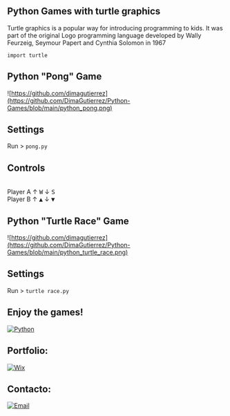 ## Python Games with turtle graphics
Turtle graphics is a popular way for introducing programming to kids. It was part of the original Logo programming language developed by Wally Feurzeig, Seymour Papert and Cynthia Solomon in 1967

`import turtle`

## Python "Pong" Game

![https://github.com/dimagutierrez](https://github.com/DimaGutierrez/Python-Games/blob/main/python_pong.png)
## Settings
Run > `pong.py`
<br>
## Controls
<br>
Player A  ↑ <kbd>W</kbd> ↓ <kbd>S</kbd>
<br>
Player B  ↑ <kbd>▲</kbd> ↓ <kbd>▼</kbd>
<br>

## Python "Turtle Race" Game

![https://github.com/dimagutierrez](https://github.com/DimaGutierrez/Python-Games/blob/main/python_turtle_race.png)
## Settings
Run > `turtle race.py`
<br>

## Enjoy the games! 
[![Python](https://img.shields.io/badge/Python-0095D5?style=for-the-badge&logo=Python&logoColor=white&labelColor=101010)]()
<br>

## Portfolio:
[![Wix](https://img.shields.io/badge/wix🔥🔥🔥-DIMA>>JOBBOX-FA7343?style=for-the-badge&logo=Wix&logoColor=white&labelColor=101010)](https://diegosurf.wixsite.com/diegorgutierrez)
<br>

## Contacto:
[![Email](https://img.shields.io/badge/diegorgutierrez@live.com.ar-email_personal-FA7343?style=for-the-badge&logo=github&logoColor=white&labelColor=101010)](mailto:diegorgutierrez@live.com.ar)
</br>
